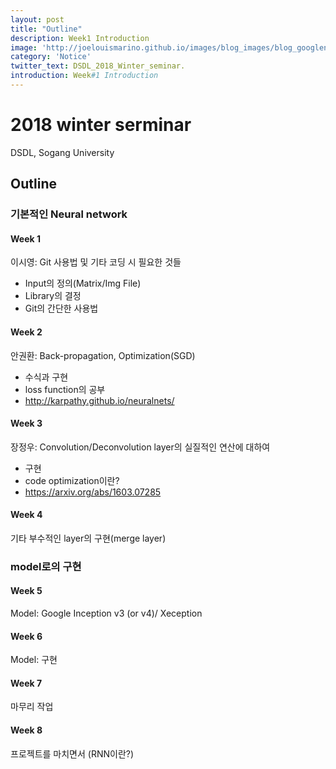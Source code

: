 ```yaml
---
layout: post
title: "Outline"
description: Week1 Introduction
image: 'http://joelouismarino.github.io/images/blog_images/blog_googlenet_keras/googlenet_diagram.png'
category: 'Notice'
twitter_text: DSDL_2018_Winter_seminar.
introduction: Week#1 Introduction
---
```


# 2018 winter serminar

DSDL, Sogang University

## Outline

### 기본적인 Neural network

#### Week 1

이시영: Git 사용법 및 기타 코딩 시 필요한 것들 
- Input의 정의(Matrix/Img File) 
- Library의 결정 
- Git의 간단한 사용법

#### Week 2

안권환: Back-propagation, Optimization(SGD) 
- 수식과 구현 
- loss function의 공부 
- <http://karpathy.github.io/neuralnets/>

#### Week 3

장정우: Convolution/Deconvolution layer의 실질적인 연산에 대하여 
- 구현 
- code optimization이란? 
- <https://arxiv.org/abs/1603.07285>

#### Week 4

기타 부수적인 layer의 구현(merge layer)

### model로의 구현

#### Week 5

Model: Google Inception v3 (or v4)/ Xeception

#### Week 6

Model: 구현

#### Week 7

마무리 작업

#### Week 8

프로젝트를 마치면서 (RNN이란?)

